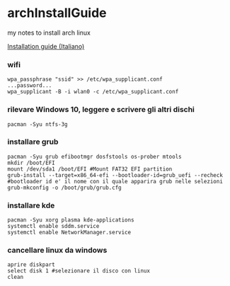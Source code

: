 # archInstallGuide
my notes to install arch linux

[Installation guide (Italiano)](https://wiki.archlinux.org/index.php/Installation_guide_(Italiano))

### wifi
```
wpa_passphrase "ssid" >> /etc/wpa_supplicant.conf
...password...
wpa_supplicant -B -i wlan0 -c /etc/wpa_supplicant.conf
```
### rilevare Windows 10, leggere e scrivere gli altri dischi
```
pacman -Syu ntfs-3g
```
### installare grub
```
pacman -Syu grub efibootmgr dosfstools os-prober mtools
mkdir /boot/EFI
mount /dev/sda1 /boot/EFI #Mount FAT32 EFI partition
grub-install --target=x86_64-efi --bootloader-id=grub_uefi --recheck
#bootloader id e' il nome con il quale apparira grub nelle selezioni
grub-mkconfig -o /boot/grub/grub.cfg
```
### installare kde
```
pacman -Syu xorg plasma kde-applications
systemctl enable sddm.service
systemctl enable NetworkManager.service
```
### cancellare linux da windows
```
aprire diskpart
select disk 1 #selezionare il disco con linux
clean
```
